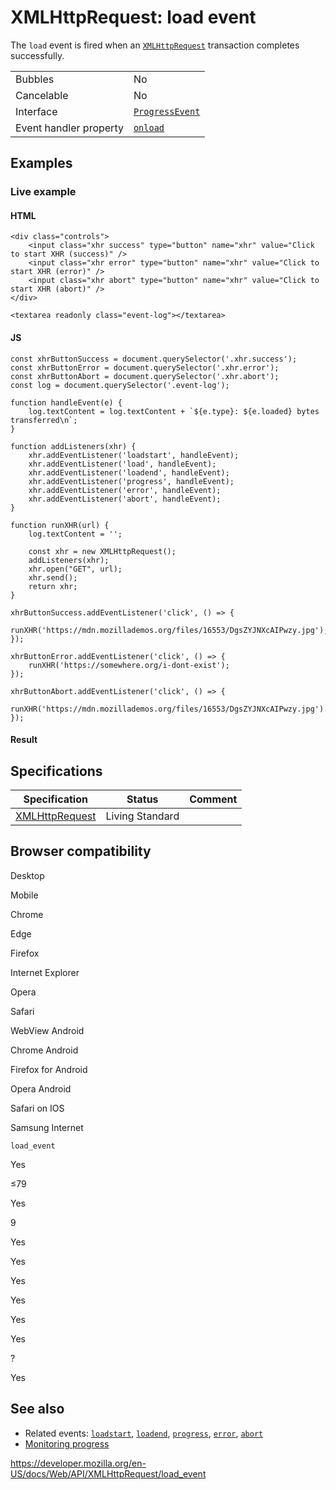 XMLHttpRequest: load event
==========================

The `load` event is fired when an [`XMLHttpRequest`](../xmlhttprequest) transaction completes successfully.

<table><tbody><tr class="odd"><td>Bubbles</td><td>No</td></tr><tr class="even"><td>Cancelable</td><td>No</td></tr><tr class="odd"><td>Interface</td><td><a href="../progressevent"><code>ProgressEvent</code></a></td></tr><tr class="even"><td>Event handler property</td><td><a href="../xmlhttprequesteventtarget/onload"><code>onload</code></a></td></tr></tbody></table>

Examples
--------

### Live example

#### HTML

    <div class="controls">
        <input class="xhr success" type="button" name="xhr" value="Click to start XHR (success)" />
        <input class="xhr error" type="button" name="xhr" value="Click to start XHR (error)" />
        <input class="xhr abort" type="button" name="xhr" value="Click to start XHR (abort)" />
    </div>

    <textarea readonly class="event-log"></textarea>

#### JS

    const xhrButtonSuccess = document.querySelector('.xhr.success');
    const xhrButtonError = document.querySelector('.xhr.error');
    const xhrButtonAbort = document.querySelector('.xhr.abort');
    const log = document.querySelector('.event-log');

    function handleEvent(e) {
        log.textContent = log.textContent + `${e.type}: ${e.loaded} bytes transferred\n`;
    }

    function addListeners(xhr) {
        xhr.addEventListener('loadstart', handleEvent);
        xhr.addEventListener('load', handleEvent);
        xhr.addEventListener('loadend', handleEvent);
        xhr.addEventListener('progress', handleEvent);
        xhr.addEventListener('error', handleEvent);
        xhr.addEventListener('abort', handleEvent);
    }

    function runXHR(url) {
        log.textContent = '';

        const xhr = new XMLHttpRequest();
        addListeners(xhr);
        xhr.open("GET", url);
        xhr.send();
        return xhr;
    }

    xhrButtonSuccess.addEventListener('click', () => {
        runXHR('https://mdn.mozillademos.org/files/16553/DgsZYJNXcAIPwzy.jpg');
    });

    xhrButtonError.addEventListener('click', () => {
        runXHR('https://somewhere.org/i-dont-exist');
    });

    xhrButtonAbort.addEventListener('click', () => {
        runXHR('https://mdn.mozillademos.org/files/16553/DgsZYJNXcAIPwzy.jpg').abort();
    });

#### Result

Specifications
--------------

<table><thead><tr class="header"><th>Specification</th><th>Status</th><th>Comment</th></tr></thead><tbody><tr class="odd"><td><a href="https://xhr.spec.whatwg.org/#event-xhr-load">XMLHttpRequest</a></td><td><span class="spec-living">Living Standard</span></td><td></td></tr></tbody></table>

Browser compatibility
---------------------

Desktop

Mobile

Chrome

Edge

Firefox

Internet Explorer

Opera

Safari

WebView Android

Chrome Android

Firefox for Android

Opera Android

Safari on IOS

Samsung Internet

`load_event`

Yes

≤79

Yes

9

Yes

Yes

Yes

Yes

Yes

Yes

?

Yes

See also
--------

-   Related events: [`loadstart`](loadstart_event), [`loadend`](loadend_event), [`progress`](progress_event), [`error`](error_event), [`abort`](abort_event)
-   [Monitoring progress](using_xmlhttprequest#monitoring_progress)

<a href="https://developer.mozilla.org/en-US/docs/Web/API/XMLHttpRequest/load_event" class="_attribution-link">https://developer.mozilla.org/en-US/docs/Web/API/XMLHttpRequest/load_event</a>
